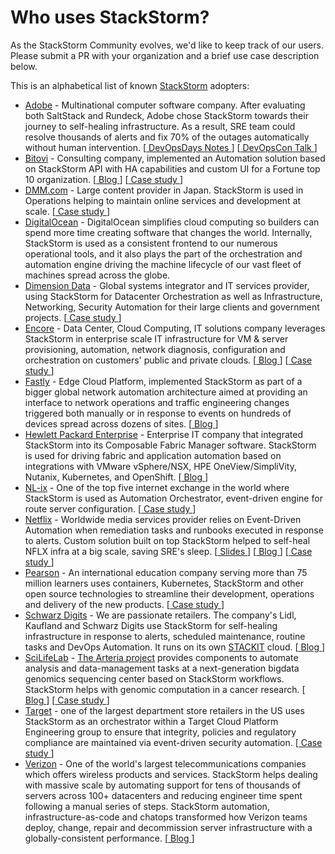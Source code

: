 # Who uses StackStorm?
As the StackStorm Community evolves, we'd like to keep track of our users. Please submit a PR with your organization and a brief use case description below.

This is an alphabetical list of known [StackStorm](https://stackstorm.com/) adopters:

<!-- Max 3 Github lines for each adopter! -->

* [Adobe](https://www.adobe.com/) - Multinational computer software company. After evaluating both SaltStack and Rundeck, Adobe chose StackStorm towards their journey to self-healing infrastructure. As a result, SRE team could resolve thousands of alerts and fix 70% of the outages automatically without human intervention. [[ DevOpsDays Notes ](https://threadreaderapp.com/thread/1098901714567081984.html)] [[ DevOpsCon Talk ](https://devopscon.io/monitoring-traceability-diagnostics/workflow-engines-our-journey-towards-a-self-healing-infrastructure/)]
* [Bitovi](https://www.bitovi.com/) - Consulting company, implemented an Automation solution based on StackStorm API with HA capabilities and custom UI for a Fortune top 10 organization. [[ Blog ](https://www.bitovi.com/blog/stackstorm-solves-devops-automation-for-enterprise-client)] [[ Case study ](https://stackstorm.com/case-study-bitovi/)]
* [DMM.com](https://dmm-corp.com/en/) - Large content provider in Japan. StackStorm is used in Operations helping to maintain online services and development at scale. [[ Case study ](https://stackstorm.com/case-study-dmm/)]
* [DigitalOcean](https://www.digitalocean.com/about) - DigitalOcean simplifies cloud computing so builders can spend more time creating software that changes the world. Internally, StackStorm is used as a consistent frontend to our numerous operational tools, and it also plays the part of the orchestration and automation engine driving the machine lifecycle of our vast fleet of machines spread across the globe.
* [Dimension Data](https://www.dimensiondata.com/en/about-us) - Global systems integrator and IT services provider, using StackStorm for Datacenter Orchestration as well as Infrastructure, Networking, Security Automation for their large clients and government projects. [[ Case study ](https://stackstorm.com/case-study-dimension-data/)]
* [Encore](https://www.encore.tech/) - Data Center, Cloud Computing, IT solutions company ​leverages StackStorm in enterprise scale IT infrastructure for VM & server provisioning, automation, network diagnosis, configuration and orchestration​ on customers' public and private clouds. [[ Blog ](https://encoretechnologies.github.io/blog/2018/03/stackstorm-changed-our-lives/)] [[ Case study ](https://stackstorm.com/case-study-encore/)]
* [Fastly](https://www.fastly.com) - Edge Cloud Platform, implemented StackStorm as part of a bigger global network automation architecture aimed at providing an interface to network operations and traffic engineering changes triggered both manually or in response to events on hundreds of devices spread across dozens of sites. [[ Blog ](https://www.fastly.com/blog/network-automation-helps-support-worlds-biggest-live-streaming-moments)]
* [Hewlett Packard Enterprise](https://www.hpe.com/) - Enterprise IT company that integrated StackStorm into its Composable Fabric Manager software. StackStorm is used for driving fabric and application automation based on integrations with VMware vSphere/NSX, HPE OneView/SimpliVity, Nutanix, Kubernetes, and OpenShift. [[ Blog ](https://developer.hpe.com/blog/master-the-automation-universe-the-easy-way-part-1-introduction-to-stack)]
* [NL-ix](https://www.nl-ix.net/about/company/) - One of the top five internet exchange in the world where StackStorm is used as Automation Orchestrator, event-driven engine for route server configuration. [[ Case study ](https://stackstorm.com/case-study-nlix/)]
* [Netflix](https://media.netflix.com/en/about-netflix) - Worldwide media services provider relies on Event-Driven Automation when remediation tasks and runbooks executed in response to alerts. Custom solution built on top StackStorm helped to self-heal NFLX infra at a big scale, saving SRE's sleep. [[ Slides ](https://www.slideshare.net/InfoQ/winston-helping-netflix-engineers-sleep-at-night)] [[ Blog ](https://medium.com/netflix-techblog/introducing-winston-event-driven-diagnostic-and-remediation-platform-46ce39aa81cc)] [[ Case study ](https://stackstorm.com/case-study-netflix/)]
* [Pearson](https://www.pearson.com/corporate/about-pearson.html) - An international education company serving more than 75 million learners uses containers, Kubernetes, StackStorm and other open source technologies to streamline their development, operations and delivery of the new products. [[ Case study ](https://stackstorm.com/case-study-pearson/)]
* [Schwarz Digits](https://gruppe.schwarz/en) - We are passionate retailers. The company's Lidl, Kaufland and Schwarz Digits use StackStorm for self-healing infrastructure in response to alerts, scheduled maintenance, routine tasks and DevOps Automation. It runs on its own [STACKIT](https://www.stackit.de/en/) cloud. [[ Blog ](https://techblog.schwarz/posts/getting-rid-of-operational-tasks-using-stackstorm/)]
* [SciLifeLab](https://www.scilifelab.se/about-us/) - [The Arteria project](https://arteria-project.github.io/) provides components to automate analysis and data-management tasks at a next-generation bigdata genomics sequencing center based on StackStorm workflows. StackStorm helps with genomic computation in a cancer research. [[ Blog ](https://stackstorm.com/2016/11/15/genomics-sequencing-stackstorm-reading-source-code-biology/)] [[ Case study ](https://stackstorm.com/case-study-scilifelab)]
* [Target](https://stackstorm.com/case-study-target/) -  one of the largest department store retailers in the US uses StackStorm as an orchestrator within a Target Cloud Platform Engineering group to ensure that integrity, policies and regulatory compliance are maintained via event-driven security automation. [[ Case study ](https://stackstorm.com/case-study-target/)]
* [Verizon](https://www.verizon.com/about/) - One of the world's largest telecommunications companies which offers wireless products and services. StackStorm helps dealing with massive scale by automating support for tens of thousands of servers across 100+ datacenters and reducing engineer time spent following a manual series of steps. StackStorm automation, infrastructure-as-code and chatops transformed how Verizon teams deploy, change, repair and decommission server infrastructure with a globally-consistent performance. [[ Blog ](https://medium.com/@VZMediaPlatform/using-stackstorm-to-automate-support-for-20-000-servers-4b47ae3a4e98)]
